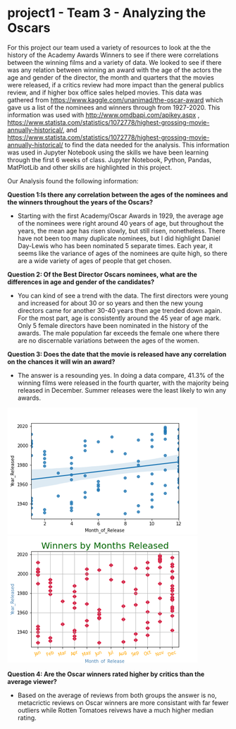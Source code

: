 # project1 - Team 3 - Analyzing the Oscars

For this project our team used a variety of resources to look at the the history of the Academy Awards Winners to see if there were correlations between the winning films and a variety of data.  We looked to see if there was any relation between winning an award with the age of the actors the age and gender of the director, the month and quarters that the movies were released, if a critics review had more impact than the general publics review, and if higher box office sales helped movies.  This data was gathered from https://www.kaggle.com/unanimad/the-oscar-award which gave us a list of the nominees and winners through from 1927-2020.  This information was used with http://www.omdbapi.com/apikey.aspx , https://www.statista.com/statistics/1072778/highest-grossing-movie-annually-historical/, and https://www.statista.com/statistics/1072778/highest-grossing-movie-annually-historical/  to find the data needed for the analysis.   This information was used in Jupyter Notebook using the skills we have been learning through the first 6 weeks of class.  Jupyter Notebook, Python, Pandas, MatPlotLib and other skills are highlighted in this project. 

Our Analysis found the following information:


 

**Question 1:Is there any correlation between the ages of the nominees and the winners throughout the years of the Oscars?**
- Starting with the first Academy/Oscar Awards in 1929, the average age of the nominees were right around 40 years of age, but throughout the years, the mean age has risen slowly, but still risen, nonetheless. There have not been too many duplicate nominees, but I did highlight Daniel Day-Lewis who has been nominated 5 separate times. Each year, it seems like the variance of ages of the nominees are quite high, so there are a wide variety of ages of people that get chosen.

**Question 2: Of the Best Director Oscars nominees, what are the differences in age and gender of the candidates?**
- You can kind of see a trend with the data. The first directors were young and increased for about 30 or so years and then the new young directors came for another 30-40 years then age trended down again. For the most part, age is consistently around the 45 year of age mark. Only 5 female directors have been nominated in the history of the awards. The male population far exceeds the female one where there are no discernable variations between the ages of the women.


**Question 3: Does the date that the movie is released have any correlation on the chances it will win an award?**
- The answer is a resounding yes.  In doing a data compare, 41.3% of the winning films were released in the fourth quarter, with the majority being released in December.  Summer releases were the least likely to win any awards.


![Month of Release Regression](https://github.com/newton1021/project1/blob/main/Jen/WinnersByMonthRegeression.png)
![Month of Release Plot](https://github.com/newton1021/project1/blob/main/Jen/WinnersByMonthPlot.png) 

**Question 4: Are the Oscar winners rated higher by critics than the average viewer?**
- Based on the average of reviews from both groups the answer is no, metacrictic reviews on Oscar winners are more consistant with far fewer outliers while Rotten Tomatoes reivews have a much higher median rating. 
